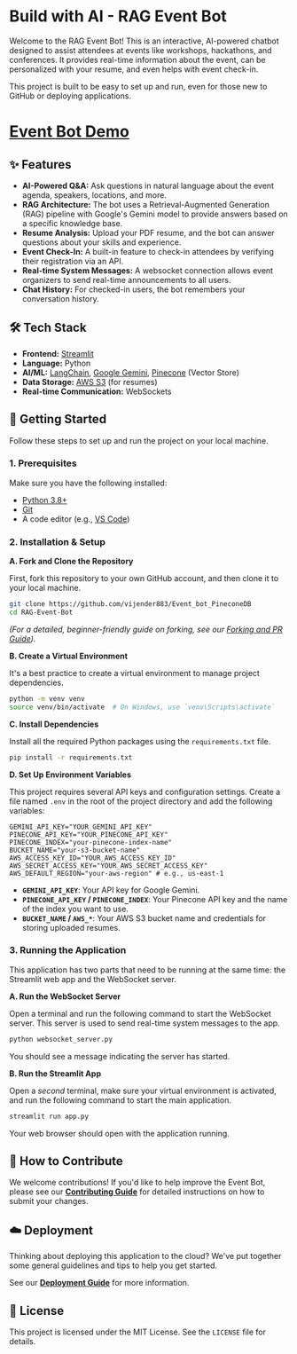 # Build with AI - RAG Event Bot

Welcome to the RAG Event Bot! This is an interactive, AI-powered chatbot designed to assist attendees at events like workshops, hackathons, and conferences. It provides real-time information about the event, can be personalized with your resume, and even helps with event check-in.

This project is built to be easy to set up and run, even for those new to GitHub or deploying applications.
# [Event Bot Demo](https://eventbotpineconedb.streamlit.app/)

## ✨ Features

*   **AI-Powered Q&A:** Ask questions in natural language about the event agenda, speakers, locations, and more.
*   **RAG Architecture:** The bot uses a Retrieval-Augmented Generation (RAG) pipeline with Google's Gemini model to provide answers based on a specific knowledge base.
*   **Resume Analysis:** Upload your PDF resume, and the bot can answer questions about your skills and experience.
*   **Event Check-In:** A built-in feature to check-in attendees by verifying their registration via an API.
*   **Real-time System Messages:** A websocket connection allows event organizers to send real-time announcements to all users.
*   **Chat History:** For checked-in users, the bot remembers your conversation history.

## 🛠️ Tech Stack

*   **Frontend:** [Streamlit](https://streamlit.io/)
*   **Language:** Python
*   **AI/ML:** [LangChain](https://www.langchain.com/), [Google Gemini](https://deepmind.google/technologies/gemini/), [Pinecone](https://www.pinecone.io/) (Vector Store)
*   **Data Storage:** [AWS S3](https://aws.amazon.com/s3/) (for resumes)
*   **Real-time Communication:** WebSockets

## 🚀 Getting Started

Follow these steps to set up and run the project on your local machine.

### 1. Prerequisites

Make sure you have the following installed:
*   [Python 3.8+](https://www.python.org/downloads/)
*   [Git](https://git-scm.com/downloads/)
*   A code editor (e.g., [VS Code](https://code.visualstudio.com/))

### 2. Installation & Setup

**A. Fork and Clone the Repository**

First, fork this repository to your own GitHub account, and then clone it to your local machine.

```bash
git clone https://github.com/vijender883/Event_bot_PineconeDB
cd RAG-Event-Bot
```

*(For a detailed, beginner-friendly guide on forking, see our [Forking and PR Guide](./docs/fork-and-pr-guide.md)).*

**B. Create a Virtual Environment**

It's a best practice to create a virtual environment to manage project dependencies.

```bash
python -m venv venv
source venv/bin/activate  # On Windows, use `venv\Scripts\activate`
```

**C. Install Dependencies**

Install all the required Python packages using the `requirements.txt` file.

```bash
pip install -r requirements.txt
```

**D. Set Up Environment Variables**

This project requires several API keys and configuration settings. Create a file named `.env` in the root of the project directory and add the following variables:

```
GEMINI_API_KEY="YOUR_GEMINI_API_KEY"
PINECONE_API_KEY="YOUR_PINECONE_API_KEY"
PINECONE_INDEX="your-pinecone-index-name"
BUCKET_NAME="your-s3-bucket-name"
AWS_ACCESS_KEY_ID="YOUR_AWS_ACCESS_KEY_ID"
AWS_SECRET_ACCESS_KEY="YOUR_AWS_SECRET_ACCESS_KEY"
AWS_DEFAULT_REGION="your-aws-region" # e.g., us-east-1
```

*   **`GEMINI_API_KEY`**: Your API key for Google Gemini.
*   **`PINECONE_API_KEY` / `PINECONE_INDEX`**: Your Pinecone API key and the name of the index you want to use.
*   **`BUCKET_NAME` / `AWS_*`**: Your AWS S3 bucket name and credentials for storing uploaded resumes.

### 3. Running the Application

This application has two parts that need to be running at the same time: the Streamlit web app and the WebSocket server.

**A. Run the WebSocket Server**

Open a terminal and run the following command to start the WebSocket server. This server is used to send real-time system messages to the app.

```bash
python websocket_server.py
```

You should see a message indicating the server has started.

**B. Run the Streamlit App**

Open a *second* terminal, make sure your virtual environment is activated, and run the following command to start the main application.

```bash
streamlit run app.py
```

Your web browser should open with the application running.

## 🤝 How to Contribute

We welcome contributions! If you'd like to help improve the Event Bot, please see our **[Contributing Guide](./docs/fork-and-pr-guide.md)** for detailed instructions on how to submit your changes.

## ☁️ Deployment

Thinking about deploying this application to the cloud? We've put together some general guidelines and tips to help you get started.

See our **[Deployment Guide](./docs/deployment-guide.md)** for more information.

## 📄 License

This project is licensed under the MIT License. See the `LICENSE` file for details.
